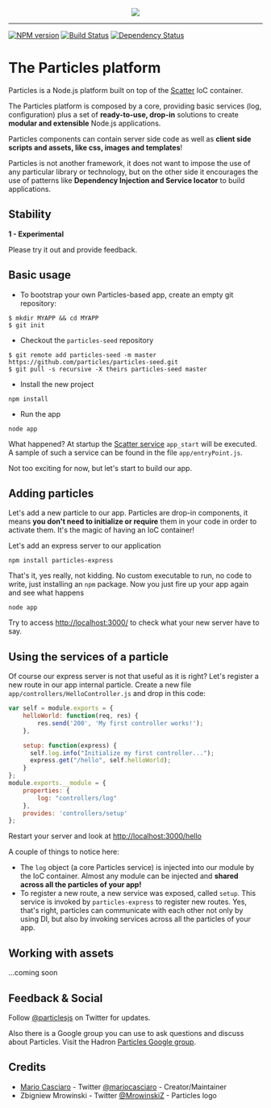 <p align="center">
<img src="https://raw.github.com/particles/resources/master/particles_full.png" align="center"/>
</p>

----
[![NPM version](https://badge.fury.io/js/particles.png)](http://badge.fury.io/js/particles)
[![Build Status](https://travis-ci.org/particles/particles.png)](https://travis-ci.org/particles/particles)
[![Dependency Status](https://gemnasium.com/particles/particles.png)](https://gemnasium.com/particles/particles)

# The Particles platform

Particles is a Node.js platform built on top of the [Scatter](https://github.com/mariocasciaro/scatter) IoC container. 

The Particles platform is composed by a core, providing basic services (log, configuration) plus a set of **ready-to-use, drop-in** solutions to create **modular and extensible** Node.js applications. 

Particles components can contain server side code as well as **client side scripts and assets, like css, images and templates**!

Particles is not another framework, 
it does not want to impose the use of any particular library or technology, but on the other side it encourages the use of patterns like **Dependency Injection and Service locator** to build applications.

## Stability

**1 - Experimental**

Please try it out and provide feedback.

## Basic usage

* To bootstrap your own Particles-based app, create an empty git repository:
```
$ mkdir MYAPP && cd MYAPP
$ git init
```

* Checkout the `particles-seed` repository
```
$ git remote add particles-seed -m master https://github.com/particles/particles-seed.git
$ git pull -s recursive -X theirs particles-seed master
```

* Install the new project
```
npm install
```

* Run the app
```
node app
```

What happened? At startup the [Scatter service](https://github.com/mariocasciaro/scatter/wiki/Guide#services) `app_start` will be executed. A sample of such a service can be found in the file `app/entryPoint.js`. 

Not too exciting for now, but let's start to build our app.

## Adding particles

Let's add a new particle to our app. Particles are drop-in components, it means **you don't need to initialize or require** them in your code in order to activate them. It's the magic of having an IoC container!

Let's add an express server to our application

```
npm install particles-express
```

That's it, yes really, not kidding. No custom executable to run, no code to write, just installing an `npm` package. Now you just  fire up your app again and see what happens

```
node app
```

Try to access [http://localhost:3000/](http://localhost:3000/) to check what your new server have to say.

## Using the services of a particle

Of course our express server is not that useful as it is right? Let's register a new route in our app internal particle. Create a new file `app/controllers/HelloController.js` and drop in this code:

```javascript
var self = module.exports = {
    helloWorld: function(req, res) {
        res.send('200', 'My first controller works!');
    },

    setup: function(express) {
      self.log.info("Initialize my first controller...");
      express.get("/hello", self.helloWorld);
    }
};
module.exports.__module = {
    properties: {
        log: "controllers/log"
    },
    provides: 'controllers/setup'
};
```

Restart your server and look at [http://localhost:3000/hello](http://localhost:3000/hello)

A couple of things to notice here:

* The `log` object (a core Particles service) is injected into our module by the IoC container. Almost any module can be injected and **shared across all the particles of your app!**
* To register a new route, a new service was exposed, called `setup`. This service is invoked by `particles-express` to register new routes. Yes, that's right, particles can communicate with each other not only by using DI, but also by invoking services across all the particles of your app.

## Working with assets

...coming soon

## Feedback & Social

Follow [@particlesjs](https://twitter.com/particlesjs) on Twitter for updates.

Also there is a Google group you can use to ask questions and discuss about Particles. 
Visit the Hadron [Particles Google group](http://groups.google.com/d/forum/particlesjs).

## Credits

* [Mario Casciaro](https://github.com/mariocasciaro) - Twitter [@mariocasciaro](https://twitter.com/mariocasciaro) - Creator/Maintainer
* Zbigniew Mrowinski - Twitter [@MrowinskiZ](https://twitter.com/MrowinskiZ) - Particles logo

